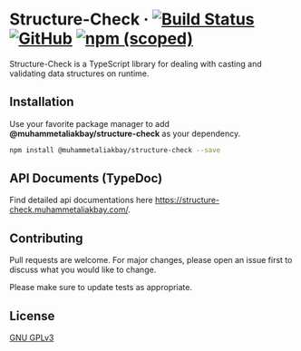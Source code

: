 # Structure-Check &middot; [![Build Status](https://travis-ci.org/muhammetaliakbay/structure-check.svg?branch=master)](https://travis-ci.org/muhammetaliakbay/structure-check) [![GitHub](https://img.shields.io/github/license/muhammetaliakbay/structure-check)](https://opensource.org/licenses/GPL-3.0) [![npm (scoped)](https://img.shields.io/npm/v/@muhammetaliakbay/structure-check)](https://www.npmjs.com/package/@muhammetaliakbay/structure-check)

Structure-Check is a TypeScript library for dealing with casting and validating data structures on runtime.

## Installation

Use your favorite package manager to add **@muhammetaliakbay/structure-check** as your dependency.

```bash
npm install @muhammetaliakbay/structure-check --save
```

## API Documents (TypeDoc)

Find detailed api documentations here <https://structure-check.muhammetaliakbay.com/>.

## Contributing
Pull requests are welcome. For major changes, please open an issue first to discuss what you would like to change.

Please make sure to update tests as appropriate.

## License
[GNU GPLv3](https://choosealicense.com/licenses/gpl-3.0/)
